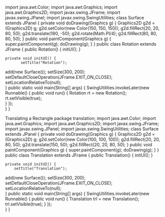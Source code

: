 import java.awt.Color;
import java.awt.Graphics;
import java.awt.Graphics2D;
import javax.swing.JFrame;
import javax.swing.JPanel;
import javax.swing.SwingUtilities;
class Surface extends JPanel {
 private void doDrawing(Graphics g) {
     Graphics2D g2d = (Graphics2D) g;
 g2d.setColor(new Color(150, 150, 150));
        g2d.fillRect(20, 20, 80, 50);
        g2d.translate(180, -50);
        g2d.rotate(Math.PI/4);
        g2d.fillRect(80, 80, 80, 50);
            }
  public void paintComponent(Graphics g) {
        super.paintComponent(g);
        doDrawing(g);
    }
}
public class Rotation extends JFrame {
      public Rotation() {
           initUI();
    }
    
    private void initUI() {
           setTitle("Rotation");
 add(new Surface());
  setSize(300, 200);
        setDefaultCloseOperation(JFrame.EXIT_ON_CLOSE);
        setLocationRelativeTo(null);        
    }
public static void main(String[] args) {
   SwingUtilities.invokeLater(new Runnable() {
 public void run() {
  Rotation rt = new Rotation();
                rt.setVisible(true);        
            }
        });                    
    }
}






Translating a Rectangle
package translation;
import java.awt.Color;
import java.awt.Graphics;
import java.awt.Graphics2D;
import javax.swing.JFrame;
import javax.swing.JPanel;
import javax.swing.SwingUtilities;
class Surface extends JPanel {
 private void doDrawing(Graphics g) {
          Graphics2D g2d = (Graphics2D) g;
  g2d.setColor(new Color(100, 100, 100));
        g2d.fillRect(20, 20, 80, 50);
        g2d.translate(150, 50);
        g2d.fillRect(20, 20, 80, 50);
    }
   public void paintComponent(Graphics g) {
        super.paintComponent(g);
        doDrawing(g);
    }
}
public class Translation extends JFrame {
     public Translation() {
          initUI();
    }
    
    private void initUI() {
        setTitle("Translation");
 add(new Surface());
setSize(300, 200);
        setDefaultCloseOperation(JFrame.EXIT_ON_CLOSE);
        setLocationRelativeTo(null);        
    }
 public static void main(String[] args) {
   SwingUtilities.invokeLater(new Runnable() {
  public void run() {
 Translation trl = new Translation();
                trl.setVisible(true);
            }
        });                    
    }
}
